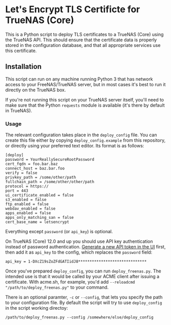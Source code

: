 # Let's Encrypt TLS Certificte for TrueNAS (Core)

This is a Python script to deploy TLS certificates to a TrueNAS (Core) using the TrueNAS API.  This should ensure that the certificate data is properly stored in the configuration database, and that all appropriate services use this certificate.


## Installation
This script can run on any machine running Python 3 that has network access to your FreeNAS/TrueNAS server, but in most cases it's best to run it directly on the TrueNAS box.

If you're not running this script on your TrueNAS server itself, you'll need to make sure that the Python `requests` module is available (it's there by default in TrueNAS).

### Usage

The relevant configuration takes place in the `deploy_config` file.  You can create this file either by copying `deploy_config.example` from this repository, or directly using your preferred text editor.  Its format is as follows:

``` shell
[deploy]
password = YourReallySecureRootPassword
cert_fqdn = foo.bar.baz
connect_host = baz.bar.foo
verify = false
privkey_path = /some/other/path
fullchain_path = /some/other/other/path
protocol = https://
port = 443
ui_certificate_enabled = false
s3_enabled = false
ftp_enabled = false
webdav_enabled = false
apps_enabled = false
apps_only_matching_san = false
cert_base_name = letsencrypt
```

Everything except `password` (or `api_key`) is optional.

On TrueNAS (Core) 12.0 and up you should use API key authentication instead of password authentication.
[Generate a new API token in the UI](https://www.truenas.com/docs/hub/additional-topics/api/#creating-api-keys) first, then add it as `api_key` to the config, which replaces the `password` field:

``` shell
api_key = 1-DXcZ19sZoZFdGATIidJ8******************************
```

Once you've prepared `deploy_config`, you can run `deploy_freenas.py`.  The intended use is that it would be called by your ACME client after issuing a certificate.  With acme.sh, for example, you'd add `--reloadcmd "/path/to/deploy_freenas.py"` to your command.

There is an optional paramter, `-c` or `--config`, that lets you specify the path to your configuration file. By default the script will try to use `deploy_config` in the script working directoy:

``` shell
/path/to/deploy_freenas.py --config /somewhere/else/deploy_config
```